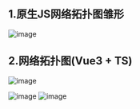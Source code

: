 ## 1.原生JS网络拓扑图雏形
![image](https://user-images.githubusercontent.com/68853957/224944464-47de32be-9c5c-4a7f-810e-4b98e7e0cb73.png)

## 2.网络拓扑图(Vue3 + TS)
![image](https://user-images.githubusercontent.com/68853957/224944007-f182e592-1338-45d4-aab9-9004b47e843e.png)

![image](https://user-images.githubusercontent.com/68853957/224943181-0dcb7504-0288-436d-ac96-b8cc17e081cc.png)
![image](https://user-images.githubusercontent.com/68853957/224943296-e921ba7a-4f77-41bd-af5c-4815575dfd12.png)

 

